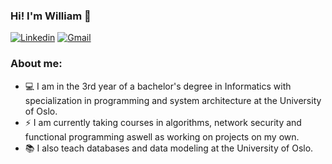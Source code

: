 ### Hi! I'm William  👋
[![Linkedin](https://img.shields.io/badge/-LinkedIn-blue?style=flat&logo=Linkedin&logoColor=white)](https://www.linkedin.com/in/willbehn/)
[![Gmail](https://img.shields.io/badge/-Gmail-c14438?style=flat&logo=Gmail&logoColor=white)](mailto:williamhebehn@gmail.com)

### About me:
- 💻 I am in the 3rd year of a bachelor's degree in Informatics with specialization in programming and system architecture at the University of Oslo.
- ⚡ I am currently taking courses in algorithms, network security and functional programming aswell as working on projects on my own. 
- 📚 I also teach databases and data modeling at the University of Oslo.

<!--
**willbehn/willbehn** is a ✨ _special_ ✨ repository because its `README.md` (this file) appears on your GitHub profile.

Here are some ideas to get you started:

- 🔭 I’m currently working on ...
- 🌱 I’m currently learning ...
- 👯 I’m looking to collaborate on ...
- 🤔 I’m looking for help with ...
- 💬 Ask me about ...
- 📫 How to reach me: ...
- 😄 Pronouns: ...
- ⚡ Fun fact: ...
-->
